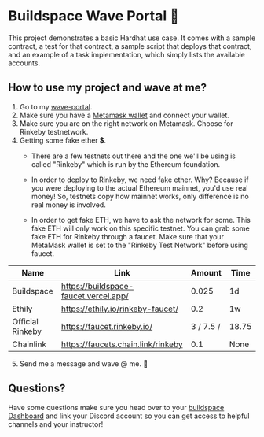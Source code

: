 # Buildspace Wave Portal 👋

This project demonstrates a basic Hardhat use case. It comes with a sample contract, a test for that contract, a sample script that deploys that contract, and an example of a task implementation, which simply lists the available accounts.

## How to use my project and wave at me?
 1. Go to my [wave-portal](https://waveportal-starter-project.reinbertvan.repl.co/).
 2. Make sure you have a [Metamask wallet](https://metamask.io/) and connect your wallet.
 3. Make sure you are on the right network on Metamask. Choose for Rinkeby testnetwork.
 4. Getting some fake ether 💲.
    - There are a few testnets out there and the one we'll be using is called "Rinkeby" which is run by the Ethereum foundation.
    
    - In order to deploy to Rinkeby, we need fake ether. Why? Because if you were deploying to the actual Ethereum mainnet, you'd use real money! So, testnets copy how mainnet     works, only difference is no real money is involved.

    - In order to get fake ETH, we have to ask the network for some. This fake ETH will only work on this specific testnet. You can grab some fake ETH for Rinkeby through a faucet. Make sure that your MetaMask wallet is set to the "Rinkeby Test Network" before using faucet.

|Name|Link|Amount|Time|
|---------|--|--|--|
|Buildspace|https://buildspace-faucet.vercel.app/|0.025|1d|
|Ethily|	https://ethily.io/rinkeby-faucet/	|0.2|	1w|
|Official Rinkeby|	https://faucet.rinkeby.io/|	3 / 7.5 / |18.75	|8h / 1d / 3d|
|Chainlink|	https://faucets.chain.link/rinkeby|	0.1|	None|

5. Send me a message and wave @ me. 👋

## Questions?
Have some questions make sure you head over to your [buildspace Dashboard](https://app.buildspace.so/projects/CO02cf0f1c-f996-4f50-9669-cf945ca3fb0b) and link your Discord account so you can get access to helpful channels and your instructor!
